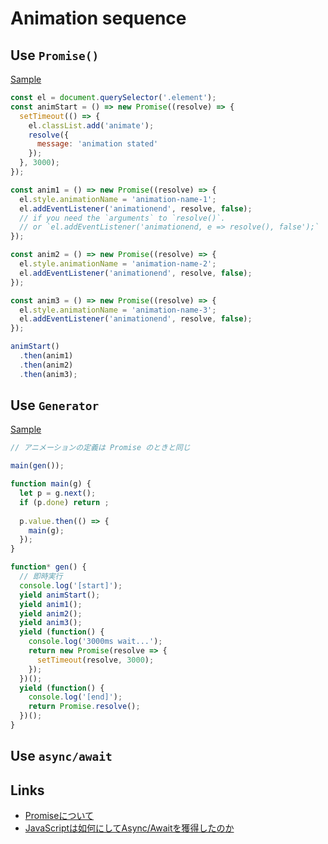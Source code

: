 # Animation sequence

## Use `Promise()`
[Sample](https://jsfiddle.net/walfo/07xphesh/)

```js
const el = document.querySelector('.element');
const animStart = () => new Promise((resolve) => {
  setTimeout(() => {
    el.classList.add('animate');
    resolve({
      message: 'animation stated'
    });
  }, 3000);
});

const anim1 = () => new Promise((resolve) => {
  el.style.animationName = 'animation-name-1';
  el.addEventListener('animationend', resolve, false);
  // if you need the `arguments` to `resolve()`.
  // or `el.addEventListener('animationend, e => resolve(), false');`
});

const anim2 = () => new Promise((resolve) => {
  el.style.animationName = 'animation-name-2';
  el.addEventListener('animationend', resolve, false);
});

const anim3 = () => new Promise((resolve) => {
  el.style.animationName = 'animation-name-3';
  el.addEventListener('animationend', resolve, false);
});

animStart()
  .then(anim1)
  .then(anim2)
  .then(anim3);
```

## Use `Generator`
[Sample](https://jsfiddle.net/walfo/36p3cpts/)

```js
// アニメーションの定義は Promise のときと同じ

main(gen());

function main(g) {
  let p = g.next();
  if (p.done) return ;
  
  p.value.then(() => {
    main(g);
  });
}

function* gen() {
  // 即時実行
  console.log('[start]');
  yield animStart();
  yield anim1();
  yield anim2();
  yield anim3();
  yield (function() {
    console.log('3000ms wait...');
    return new Promise(resolve => {
      setTimeout(resolve, 3000);
    });
  })();
  yield (function() {
    console.log('[end]');
    return Promise.resolve();
  })();
}
```

## Use `async/await`


## Links
- [Promiseについて](http://js-next.hatenablog.com/entry/2013/11/28/093230)
- [JavaScriptは如何にしてAsync/Awaitを獲得したのか](http://qiita.com/gaogao_9/items/5417d01b4641357900c7)
